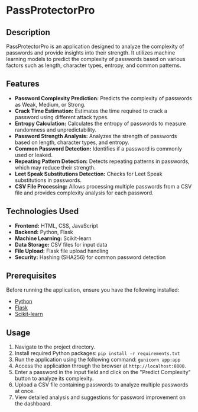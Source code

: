 # PassProtectorPro

## Description

PassProtectorPro is an application designed to analyze the complexity of passwords and provide insights into their strength. It utilizes machine learning models to predict the complexity of passwords based on various factors such as length, character types, entropy, and common patterns.

## Features

- **Password Complexity Prediction:** Predicts the complexity of passwords as Weak, Medium, or Strong.
- **Crack Time Estimation:** Estimates the time required to crack a password using different attack types.
- **Entropy Calculation:** Calculates the entropy of passwords to measure randomness and unpredictability.
- **Password Strength Analysis:** Analyzes the strength of passwords based on length, character types, and entropy.
- **Common Password Detection:** Identifies if a password is commonly used or leaked.
- **Repeating Pattern Detection:** Detects repeating patterns in passwords, which may reduce their strength.
- **Leet Speak Substitutions Detection:** Checks for Leet Speak substitutions in passwords.
- **CSV File Processing:** Allows processing multiple passwords from a CSV file and provides complexity analysis for each password.

## Technologies Used

- **Frontend:** HTML, CSS, JavaScript
- **Backend:** Python, Flask
- **Machine Learning:** Scikit-learn
- **Data Storage:** CSV files for input data
- **File Upload:** Flask file upload handling
- **Security:** Hashing (SHA256) for common password detection

## Prerequisites

Before running the application, ensure you have the following installed:

- [Python](https://www.python.org/downloads/)
- [Flask](https://flask.palletsprojects.com/en/2.0.x/installation/)
- [Scikit-learn](https://scikit-learn.org/stable/install.html)

## Usage

1. Navigate to the project directory.
2. Install required Python packages: `pip install -r requirements.txt`
3. Run the application using the following command: `gunicorn app:app`
4. Access the application through the browser at `http://localhost:8000`.
5. Enter a password in the input field and click on the "Predict Complexity" button to analyze its complexity.
6. Upload a CSV file containing passwords to analyze multiple passwords at once.
7. View detailed analysis and suggestions for password improvement on the dashboard.
